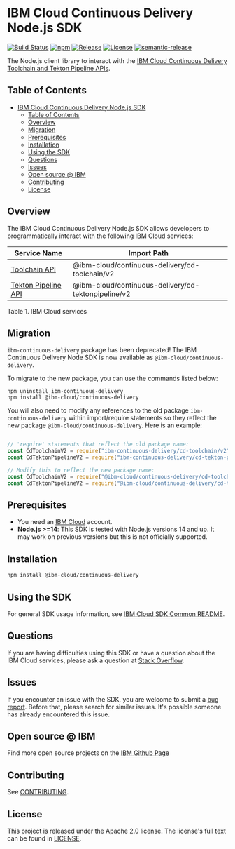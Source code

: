 
# IBM Cloud Continuous Delivery Node.js SDK

[![Build Status](https://app.travis-ci.com/IBM/continuous-delivery-node-sdk.svg?branch=main)](https://app.travis-ci.com/github/IBM/continuous-delivery-node-sdk)
[![npm](https://img.shields.io/npm/v/@ibm-cloud/continuous-delivery)](https://npmjs.com/package/@ibm-cloud/continuous-delivery)
[![Release](https://img.shields.io/github/v/release/IBM/continuous-delivery-node-sdk)](https://github.com/IBM/continuous-delivery-node-sdk/releases/latest)
[![License](https://img.shields.io/badge/License-Apache%202.0-blue.svg)](https://opensource.org/licenses/Apache-2.0)
[![semantic-release](https://img.shields.io/badge/%20%20%F0%9F%93%A6%F0%9F%9A%80-semantic--release-e10079.svg)](https://github.com/semantic-release/semantic-release)

The Node.js client library to interact with the [IBM Cloud Continuous Delivery Toolchain and Tekton Pipeline APIs](https://cloud.ibm.com/docs?tab=api-docs&category=devops).

## Table of Contents

<!--
  The TOC below is generated using the `markdown-toc` node package.

      https://github.com/jonschlinkert/markdown-toc

  You should regenerate the TOC after making changes to this file.

      npx markdown-toc -i README.md
  -->

<!-- toc -->

- [IBM Cloud Continuous Delivery Node.js SDK](#ibm-cloud-continuous-delivery-nodejs-sdk)
  - [Table of Contents](#table-of-contents)
  - [Overview](#overview)
  - [Migration](#migration)
  - [Prerequisites](#prerequisites)
  - [Installation](#installation)
  - [Using the SDK](#using-the-sdk)
  - [Questions](#questions)
  - [Issues](#issues)
  - [Open source @ IBM](#open-source--ibm)
  - [Contributing](#contributing)
  - [License](#license)

<!-- tocstop -->

<!-- --------------------------------------------------------------- -->
## Overview

The IBM Cloud Continuous Delivery Node.js SDK allows developers to programmatically interact with the following
IBM Cloud services:

Service Name | Import Path
--- | ---
[Toolchain API](https://cloud.ibm.com/apidocs/toolchain?code=node) | @ibm-cloud/continuous-delivery/cd-toolchain/v2
[Tekton Pipeline API](https://cloud.ibm.com/apidocs/tekton-pipeline?code=node) | @ibm-cloud/continuous-delivery/cd-tektonpipeline/v2

Table 1. IBM Cloud services

<!-- --------------------------------------------------------------- -->
## Migration

`ibm-continuous-delivery` package has been deprecated! 
The IBM Continuous Delivery Node SDK is now available as `@ibm-cloud/continuous-delivery`.

To migrate to the new package, you can use the commands listed below:

```
npm uninstall ibm-continuous-delivery
npm install @ibm-cloud/continuous-delivery
```

You will also need to modify any references to the old package `ibm-continuous-delivery` within import/require statements so they reflect the new package `@ibm-cloud/continuous-delivery`.  Here is an example:

```javascript

// 'require' statements that reflect the old package name:
const CdToolchainV2 = require("ibm-continuous-delivery/cd-toolchain/v2");
const CdTektonPipelineV2 = require("ibm-continuous-delivery/cd-tekton-pipeline/v2");

// Modify this to reflect the new package name:
const CdToolchainV2 = require("@ibm-cloud/continuous-delivery/cd-toolchain/v2");
const CdTektonPipelineV2 = require("@ibm-cloud/continuous-delivery/cd-tekton-pipeline/v2");

```

## Prerequisites

- You need an [IBM Cloud][ibm-cloud-onboarding] account.
- **Node.js >=14**: This SDK is tested with Node.js versions 14 and up. It may work on previous versions but this is not officially supported.

[ibm-cloud-onboarding]: http://cloud.ibm.com/registration

## Installation

```sh
npm install @ibm-cloud/continuous-delivery
```

## Using the SDK

For general SDK usage information, see [IBM Cloud SDK Common README](https://github.com/IBM/ibm-cloud-sdk-common/blob/main/README.md).

## Questions

If you are having difficulties using this SDK or have a question about the IBM Cloud services,
please ask a question at
[Stack Overflow](http://stackoverflow.com/questions/ask?tags=ibm-cloud).

## Issues

If you encounter an issue with the SDK, you are welcome to submit
a [bug report](https://github.com/IBM/continuous-delivery-node-sdk/issues).
Before that, please search for similar issues. It's possible someone has
already encountered this issue.

## Open source @ IBM

Find more open source projects on the [IBM Github Page](http://ibm.github.io/)

## Contributing

See [CONTRIBUTING](CONTRIBUTING.md).

## License

This project is released under the Apache 2.0 license.
The license's full text can be found in
[LICENSE](LICENSE).
